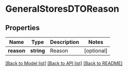# GeneralStoresDTOReason

## Properties
Name | Type | Description | Notes
------------ | ------------- | ------------- | -------------
**reason** | **string** | Reason | [optional] 

[[Back to Model list]](../README.md#documentation-for-models) [[Back to API list]](../README.md#documentation-for-api-endpoints) [[Back to README]](../README.md)


